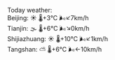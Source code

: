 Today weather:  
Beijing: ☀️   🌡️+3°C 🌬️↙7km/h  
Tianjin: 🌫  🌡️+6°C 🌬️↘0km/h  
Shijiazhuang: ☀️   🌡️+10°C 🌬️↙1km/h  
Tangshan: ⛅️  🌡️+6°C 🌬️←10km/h  
